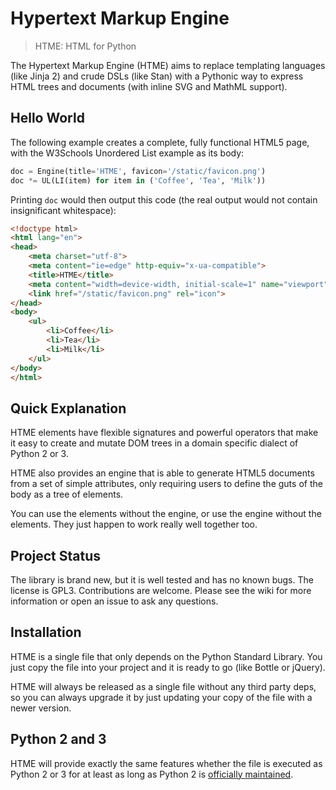 # Hypertext Markup Engine

> HTME: HTML for Python

The Hypertext Markup Engine (HTME) aims to replace templating languages (like
Jinja 2) and crude DSLs (like Stan) with a Pythonic way to express HTML trees
and documents (with inline SVG and MathML support).

## Hello World

The following example creates a complete, fully functional HTML5 page,
with the W3Schools Unordered List example as its body:

``` python
doc = Engine(title='HTME', favicon='/static/favicon.png')
doc *= UL(LI(item) for item in ('Coffee', 'Tea', 'Milk'))
```

Printing `doc` would then output this code (the real output would not
contain insignificant whitespace):

``` html
<!doctype html>
<html lang="en">
<head>
    <meta charset="utf-8">
    <meta content="ie=edge" http-equiv="x-ua-compatible">
    <title>HTME</title>
    <meta content="width=device-width, initial-scale=1" name="viewport">
    <link href="/static/favicon.png" rel="icon">
</head>
<body>
    <ul>
        <li>Coffee</li>
        <li>Tea</li>
        <li>Milk</li>
    </ul>
</body>
</html>
```

## Quick Explanation

HTME elements have flexible signatures and powerful operators that make it
easy to create and mutate DOM trees in a domain specific dialect of Python
2 or 3.

HTME also provides an engine that is able to generate HTML5 documents from
a set of simple attributes, only requiring users to define the guts of the
body as a tree of elements.

You can use the elements without the engine, or use the engine without the
elements. They just happen to work really well together too.

## Project Status

The library is brand new, but it is well tested and has no known bugs. The
license is GPL3. Contributions are welcome. Please see the wiki for more
information or open an issue to ask any questions.

##  Installation

HTME is a single file that only depends on the Python Standard Library. You
just copy the file into your project and it is ready to go (like Bottle or
jQuery).

HTME will always be released as a single file without any third party deps,
so you can always upgrade it by just updating your copy of the file with a
newer version.

## Python 2 and 3

HTME will provide exactly the same features whether the file is executed as
Python 2 or 3 for at least as long as Python 2 is [officially maintained][1].

[1]: https://legacy.python.org/dev/peps/pep-0373
